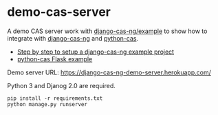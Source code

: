 # demo-cas-server

A demo CAS server work with [django-cas-ng/example](https://github.com/django-cas-ng/example) to show how to integrate with [django-cas-ng](https://djangocas.dev) and [python-cas](https://github.com/python-cas/python-cas).

- [Step by step to setup a django-cas-ng example project](https://djangocas.dev/blog/django-cas-ng-example-project/)
- [python-cas Flask example](https://djangocas.dev/blog/python-cas-flask-example/)

Demo server URL: https://django-cas-ng-demo-server.herokuapp.com/

Python 3 and Djanog 2.0 are required.

```
pip install -r requirements.txt
python manage.py runserver
```

